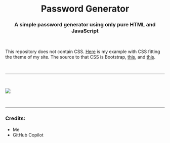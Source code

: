 <h1 align="center">Password Generator</h1>
<h3 align="center">A simple password generator using only pure HTML and JavaScript</h3>

<br>

<p align="left">This repository does not contain CSS. <a href="https://cdn.mingsutilities.com/web-tools/pw-gen">Here</a> is my example with CSS fitting the theme of my site. The source to that CSS is Bootstrap, <a href="https://cdn.mingsutilities.com/utilities/web-tools/pw-gen/main.css">this</a>, and <a href="https://cdn.mingsutilities.com/utilities/css/main.css">this</a>.</p>

&nbsp;
___
&nbsp;

<img align="center" src="https://cdn.mingsutilities.com/utilities/web-tools/pw-gen/imgs/cover.png">

&nbsp;
___
<h3 align="left">Credits:</h3>
<ul>
    <li>Me</li>
    <li>GitHub Copilot</li>
</ul>
